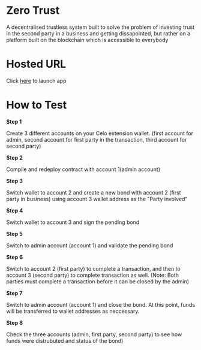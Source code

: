 # Zero Trust 
A decentralised trustless system built to solve the problem of investing trust in the second party in a business and getting dissapointed, but rather on a platform built on the blockchain which is accessible to everybody

# Hosted URL 
Click [here](https://adamtigre.github.io/zero-trust) to launch app

# How to Test
**Step 1**

Create 3 different accounts on your Celo extension wallet. (first account for admin, second account for first party in the transaction, third account for second party)

**Step 2**

Compile and redeploy contract with account 1(admin account)

**Step 3** 

Switch wallet to account 2 and create a new bond with account 2 (first party in business) using account 3 wallet address as the "Party involved"

**Step 4**

Switch wallet to account 3 and sign the pending bond

**Step 5**

Switch to admin account (account 1) and validate the pending bond

**Step 6**

Switch to account 2 (first party) to complete a transaction, and then to account 3 (second party) to complete transaction as well. (Note: Both parties must complete a transaction before it can be closed by the admin)

**Step 7** 

Switch to admin account (account 1) and close the bond. At this point, funds will be transferred to wallet addresses as neccessary.

**Step 8**

Check the three accounts (admin, first party, second party) to see how funds were distrubuted and status of the bond)


